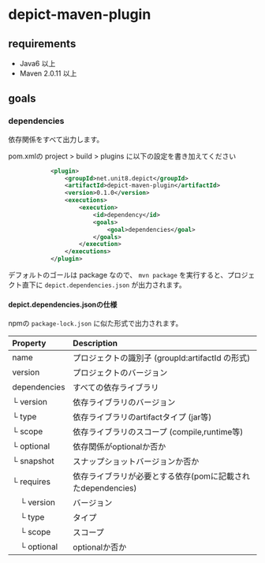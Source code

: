 # depict-maven-plugin

## requirements

- Java6 以上
- Maven 2.0.11 以上

## goals

### dependencies

依存関係をすべて出力します。

pom.xmlの project > build > plugins に以下の設定を書き加えてください

```xml
            <plugin>
                <groupId>net.unit8.depict</groupId>
                <artifactId>depict-maven-plugin</artifactId>
                <version>0.1.0</version>
                <executions>
                    <execution>
                        <id>dependency</id>
                        <goals>
                            <goal>dependencies</goal>
                        </goals>
                    </execution>
                </executions>
            </plugin>
```

デフォルトのゴールは package なので、 `mvn package` を実行すると、プロジェクト直下に `depict.dependencies.json` が出力されます。

#### depict.dependencies.jsonの仕様

npmの `package-lock.json` に似た形式で出力されます。

| Property | Description |
| :------ | :--- |
| name    | プロジェクトの識別子 (groupId:artifactId の形式) |
| version | プロジェクトのバージョン |
| dependencies | すべての依存ライブラリ |
| └ version  | 依存ライブラリのバージョン |
| └ type     | 依存ライブラリのartifactタイプ (jar等) |
| └ scope    | 依存ライブラリのスコープ (compile,runtime等) |
| └ optional | 依存関係がoptionalか否か |
| └ snapshot | スナップショットバージョンか否か |
| └ requires | 依存ライブラリが必要とする依存(pomに記載されたdependencies) |
| 　└ version | バージョン |
| 　└ type    | タイプ |
| 　└ scope   | スコープ |
| 　└ optional| optionalか否か |




